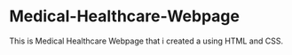 # Medical-Healthcare-Webpage
This is Medical Healthcare Webpage that i created a using HTML and CSS.
